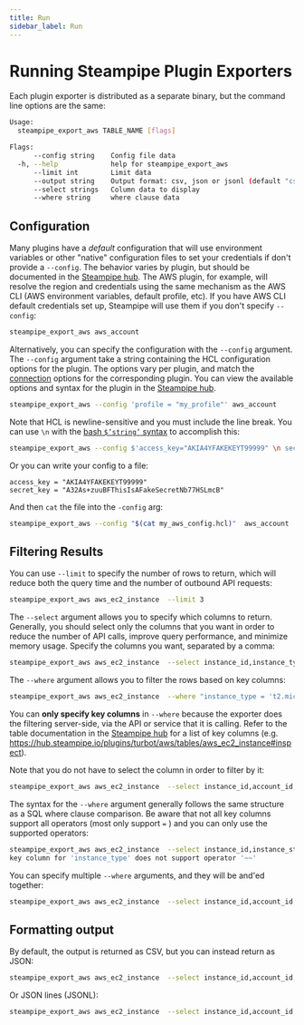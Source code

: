 ```yaml
---
title: Run
sidebar_label: Run
---
```



# Running Steampipe Plugin Exporters

Each plugin exporter is distributed as a separate binary, but the command line options are the same:

```bash
Usage:
  steampipe_export_aws TABLE_NAME [flags]

Flags:
      --config string    Config file data
  -h, --help             help for steampipe_export_aws
      --limit int        Limit data
      --output string    Output format: csv, json or jsonl (default "csv")
      --select strings   Column data to display
      --where string     where clause data

```

## Configuration

Many plugins have a *default* configuration that will use environment variables or other "native" configuration files to set your credentials if don't provide a `--config`.  The behavior varies by plugin, but should be documented in the [Steampipe hub](https://hub.steampipe.io/plugins).  The AWS plugin, for example, will resolve the region and credentials using the same mechanism as the AWS CLI (AWS environment variables, default profile, etc).  If you have AWS CLI default credentials set up, Steampipe will use them if you don't specify `--config`:

```bash
steampipe_export_aws aws_account
```

Alternatively, you can specify the configuration with the `--config` argument. The `--config` argument take a string containing the HCL configuration options for the plugin.  The options vary per plugin, and match the [connection](https://steampipe.io/docs/managing/connections) options for the corresponding plugin.  You can view the available options and syntax for the plugin in the [Steampipe hub](https://hub.steampipe.io/plugins).  

```bash
steampipe_export_aws --config 'profile = "my_profile"' aws_account
```

Note that HCL is newline-sensitive and you must include the line break.  You can use `\n` with the [bash `$’string’` syntax](https://www.gnu.org/software/bash/manual/html_node/ANSI_002dC-Quoting.html#ANSI_002dC-Quoting) to accomplish this:
```bash
steampipe_export_aws --config $'access_key="AKIA4YFAKEKEYT99999" \n secret_key="A32As+zuuBFThisIsAFakeSecretNb77HSLmcB"' aws_account

```

Or you can write your config to a file:
```hcl
access_key = "AKIA4YFAKEKEYT99999"
secret_key = "A32As+zuuBFThisIsAFakeSecretNb77HSLmcB"
```
And then `cat` the file into the `-config` arg:
```bash
steampipe_export_aws --config "$(cat my_aws_config.hcl)"  aws_account
```


## Filtering Results

You can use `--limit` to specify the number of rows to return, which will reduce both the query time and the number of outbound API requests:
```bash
steampipe_export_aws aws_ec2_instance  --limit 3
```

The `--select` argument allows you to specify which columns to return.  Generally, you should select only the columns that you want in order to reduce the number of API calls, improve query performance, and minimize memory usage.  Specify the columns you want, separated by a comma:

```bash
steampipe_export_aws aws_ec2_instance  --select instance_id,instance_type,account_id,region
```

The `--where` argument allows you to filter the rows based on key columns: 

```bash
steampipe_export_aws aws_ec2_instance  --where "instance_type = 't2.micro'"
```

You can **only specify key columns** in `--where` because the exporter does the filtering server-side, via the API or service that it is calling. Refer to the table documentation in the [Steampipe hub](https://hub.steampipe.io/plugins) for a list of key columns (e.g. https://hub.steampipe.io/plugins/turbot/aws/tables/aws_ec2_instance#inspect).  

Note that you do not have to select the column in order to filter by it:
```bash
steampipe_export_aws aws_ec2_instance  --select instance_id,account_id,region,_ctx --where "instance_type = 't2.micro'"
```

The syntax for the `--where` argument generally follows the same structure as a SQL where clause comparison. Be aware that not all key columns support all operators (most only support `=` ) and you can only use the supported operators:
```bash
steampipe_export_aws aws_ec2_instance  --select instance_id,instance_state,account_id,region --where "instance_type like 't2.%'"
key column for 'instance_type' does not support operator '~~'
```

You can specify multiple `--where` arguments, and they will be and'ed together:
```bash
steampipe_export_aws aws_ec2_instance  --select instance_id,account_id,region,_ctx --where "instance_type = 't2.micro'" --where "instance_state = 'stopped'"
```



## Formatting output

By default, the output is returned as CSV, but you can instead return as JSON:
```bash
steampipe_export_aws aws_ec2_instance  --select instance_id,account_id,region --output json
```

Or JSON lines (JSONL):
```bash
steampipe_export_aws aws_ec2_instance  --select instance_id,account_id,region --output jsonl  
```